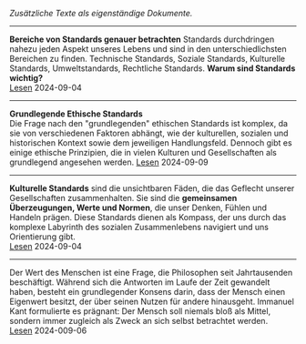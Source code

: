*Zusätzliche Texte als eigenständige Dokumente.*

----

**Bereiche von Standards genauer betrachten** Standards durchdringen nahezu jeden Aspekt unseres Lebens und sind in den unterschiedlichsten Bereichen zu finden. Technische Standards, Soziale Standards, Kulturelle Standards, Umweltstandards, Rechtliche Standards. **Warum sind Standards wichtig?**    
[Lesen](./bereiche-von-standards/) 2024-09-04

----

**Grundlegende Ethische Standards**   
Die Frage nach den "grundlegenden" ethischen Standards ist komplex, da sie von verschiedenen Faktoren abhängt, wie der kulturellen, sozialen und historischen Kontext sowie dem jeweiligen Handlungsfeld. Dennoch gibt es einige ethische Prinzipien, die in vielen Kulturen und Gesellschaften als grundlegend angesehen werden.
[Lesen](./ethische-standards/) 2024-09-09

----

**Kulturelle Standards** sind die unsichtbaren Fäden, die das Geflecht unserer Gesellschaften zusammenhalten. Sie sind die **gemeinsamen Überzeugungen, Werte und Normen**, die unser Denken, Fühlen und Handeln prägen. Diese Standards dienen als Kompass, der uns durch das komplexe Labyrinth des sozialen Zusammenlebens navigiert und uns Orientierung gibt.     
[Lesen](./kulturelle-standards/) 2024-09-04

----

Der Wert des Menschen ist eine Frage, die Philosophen seit Jahrtausenden beschäftigt. Während sich die Antworten im Laufe der Zeit gewandelt haben, besteht ein grundlegender Konsens darin, dass der Mensch einen Eigenwert besitzt, der über seinen Nutzen für andere hinausgeht. Immanuel Kant formulierte es prägnant: Der Mensch soll niemals bloß als Mittel, sondern immer zugleich als Zweck an sich selbst betrachtet werden.    
[Lesen](./der-mensch-als-selbstzweck/) 2024-009-06

